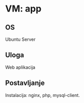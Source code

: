 ﻿# VM: app

## OS
Ubuntu Server

## Uloga
Web aplikacija

## Postavljanje
Instalacija: nginx, php, mysql-client.
